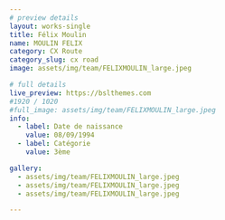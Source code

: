 ```yaml
---
# preview details
layout: works-single
title: Félix Moulin
name: MOULIN FELIX
category: CX Route
category_slug: cx road
image: assets/img/team/FELIXMOULIN_large.jpeg

# full details
live_preview: https://bslthemes.com
#1920 / 1020
#full_image: assets/img/team/FELIXMOULIN_large.jpeg
info:
  - label: Date de naissance
    value: 08/09/1994
  - label: Catégorie 
    value: 3ème

gallery:
  - assets/img/team/FELIXMOULIN_large.jpeg
  - assets/img/team/FELIXMOULIN_large.jpeg
  - assets/img/team/FELIXMOULIN_large.jpeg

---
```

